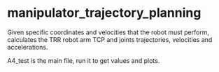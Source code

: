 # manipulator_trajectory_planning
Given specific coordinates and velocities that the robot must perform, calculates the TRR robot arm TCP and joints trajectories, velocities and accelerations.

A4_test is the main file, run it to get values and plots.
